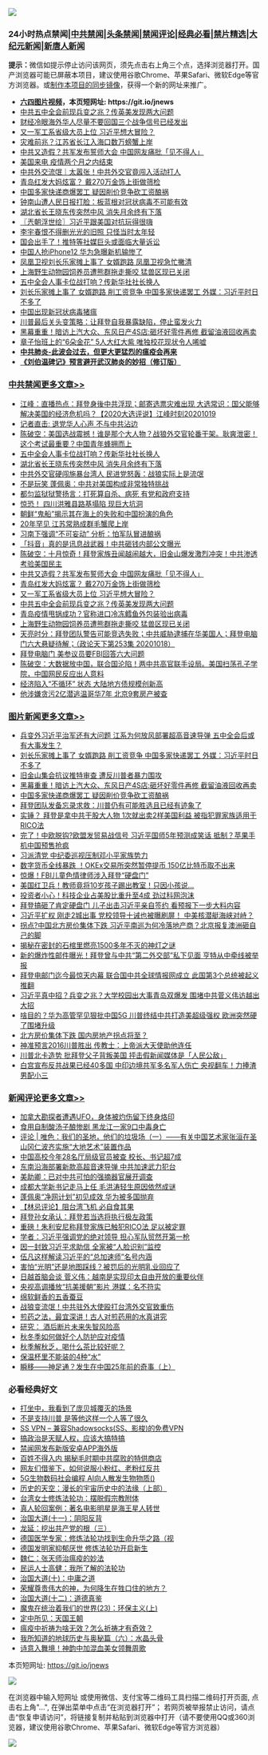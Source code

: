 ![](https://raw.githubusercontent.com/fqnews/bnews/master/64photo/fqnews-qr.jpg)

<div id="tt">
<h3>24小时热点禁闻|<a href="#%E4%B8%AD%E5%85%B1%E7%A6%81%E9%97%BB%E6%9B%B4%E5%A4%9A%E6%96%87%E7%AB%A0">中共禁闻</a>|<a href="#%E5%9B%BE%E7%89%87%E6%96%B0%E9%97%BB%E6%9B%B4%E5%A4%9A%E6%96%87%E7%AB%A0">头条禁闻</a>|<a href="#%E6%96%B0%E9%97%BB%E8%AF%84%E8%AE%BA%E6%9B%B4%E5%A4%9A%E6%96%87%E7%AB%A0">禁闻评论|<a href="#%E5%BF%85%E7%9C%8B%E7%BB%8F%E5%85%B8%E5%A5%BD%E6%96%87">经典必看|<a href="/video.md#%E7%A6%81%E7%89%87%E7%B2%BE%E9%80%89">禁片精选</a>|<a href="https://github.com/fqnews/djy/blob/master/gb/nf1351518.md#1">大纪元新闻</a>|<a href="https://github.com/fqnews/ntdtv/blob/master/gb/prog204.md#1">新唐人新闻</a></h3>
<div><b>提示：</b>微信如提示停止访问该网页，须先点击右上角三个点，选择浏览器打开。国产浏览器可能已屏蔽本项目，建议使用谷歌Chrome、苹果Safari、微软Edge等官方浏览器。或<a href="https://github.com/fqnews/bnews/blob/master/%E5%88%B6%E4%BD%9Cgit%E7%A6%81%E9%97%BB%E9%95%9C%E5%83%8F.md">制作本项目的同步镜像</a>，获得一个新的网址来推广。</div>
<ul>
<li><b><a href="http://d1.bdrive.tk/64.mp4" target="_blank">六四图片视频</a>，本页短网址: https://git.io/jnews</b></li>
<li><a href="/cbnews/20201019/1416222.md">中共五中全会前现兵变之兆？传英美发现两大问题</a></li>
<li><a href="/taiwannews/20201019/1416294.md">财经冷眼海外华人尽量不要回国三个战争信号已经发出</a></li>
<li><a href="/cbnews/20201019/1416223.md">又一军工系省级大员上位 习近平想大冒险？</a></li>
<li><a href="/cnnews/20201019/1416215.md">灾难前兆？江苏省长江入海口数万螃蟹上岸</a></li>
<li><a href="/cbnews/20201019/1416334.md">中共又造假？共军发布誓师大会 中国网友痛批「见不得人」</a></li>
<li><a href="/comments/20201019/1416250.md">美国来电 疫情两个月之内结束</a></li>
<li><a href="/cnnews/hknews/20201019/1416387.md">中共外交流氓｜太嚣张！中共外交官竟闯入活动打人</a></li>
<li><a href="/cbnews/20201019/1416259.md">青岛红发大妈炫富？ 戴270万金饰上街做筛检</a></li>
<li><a href="/topimagenews/20201018/1416200.md">中国多家快递商爆罢工 疑因削价竞争砍工资酿祸</a></li>
<li><a href="/cnnews/20201019/1416216.md">钟南山遭人民日报打脸：板蓝根对冠状病毒不可能有效</a></li>
<li><a href="/cbnews/20201019/1416529.md">湖北省长王晓东传突然中风 消失月余终有下落</a></li>
<li><a href="/ssgc/20201019/1416281.md">〖兲朝浮世绘〗习近平跟美国对抗玩得很嗨</a></li>
<li><a href="/yule/20201019/1416321.md">李宇春恨不得删光光的旧照 只怪当时太年轻</a></li>
<li><a href="/cnnews/20201019/1416224.md">国会出手了！推特等社媒巨头或面临大量诉讼</a></li>
<li><a href="/cnnews/20201019/1416395.md">中国人抢iPhone12 华为急曝新机输惨了</a></li>
<li><a href="/cnnews/20201019/1416438.md">凤凰卫视刘长乐家摊上事了 女婿跑路 凤凰卫视急忙撇清</a></li>
<li><a href="/cbnews/20201018/1416202.md">上海野生动物园饲养员遭熊群拖走撕咬 猛兽区现已关闭</a></li>
<li><a href="/cbnews/20201019/1416530.md">五中全会人事卡位战打响？传新华社社长换人</a></li>
<li><a href="/topimagenews/20201019/1416519.md">刘长乐家摊上事了 女婿跑路 削工资竞争 中国多家快递罢工 外媒：习近平时日不多了</a></li>
<li><a href="/bannedvideo/20201019/1416253.md">中国出现新冠状病毒猪瘟</a></li>
<li><a href="/taiwannews/20201019/1416292.md">川普最后关头变策略：让拜登自我暴露缺陷，停止蛮发火力</a></li>
<li><a href="/topimagenews/20201019/1416445.md">黑幕重重！暗访上汽大众、东风日产4S店:砸坏好零件再修 截留油液回收再卖</a></li>
<li><a href="/yule/20201019/1416239.md">章子怡班上的“6朵金花” 5人大红大紫 唯独校花现状令人唏嘘</a></li>
<li><b><a href="/comments/20200211/1275071.md" target="_blank">中共肺炎-此波会过去，但更大更猛烈的瘟疫会再来</a></b></li>
<li><b><a href="/comments/20200207/1272816.md" target="_blank">《刘伯温碑记》预言避开武汉肺炎的妙招（修订版）</a></b></li>
</ul>
</div>

<div class="catlist">
<h3><a href="/cbnews/" target="_blank">中共禁闻</a><span><a href="/cbnews/" target="_blank" rel="nofollow">更多文章>></a></span></h3>
<ul>
<li><a href="/cbnews/20201019/1416655.md" target="_blank">江峰：直播热点：拜登身後中共浮现；邮寄选票灾难出现 大选常识：国父能够解决美国的经济危机吗？【2020大选评说】江峰时刻20201019</a></li>
<li><a href="/cbnews/20201019/1416424.md" target="_blank">记者直击: 退党华人心声 不与中共沾边</a></li>
<li><a href="/cbnews/20201019/1416575.md" target="_blank">陈破空：美国选战震撼！谁是那个大人物？战狼外交官轮番干架。耿爽泄密！这个考试最重要？中国青年蜂拥而上</a></li>
<li><a href="/cbnews/20201019/1416530.md" target="_blank">五中全会人事卡位战打响？传新华社社长换人</a></li>
<li><a href="/cbnews/20201019/1416529.md" target="_blank">湖北省长王晓东传突然中风 消失月余终有下落</a></li>
<li><a href="/cbnews/20201019/1416508.md" target="_blank">中共外交官硬闯施暴台湾人 民进党怒轰：战狼实际上是流氓</a></li>
<li><a href="/cbnews/20201019/1416475.md" target="_blank">不是玩笑 蓬佩奥：中共对美国构成非常独特挑战</a></li>
<li><a href="/cbnews/20201019/1416474.md" target="_blank">都匀监狱狱警扬言：打死算自杀、病死 有党和政府支持</a></li>
<li><a href="/cbnews/20201019/1416446.md" target="_blank">惊恐！ 四川洪雅县路基塌陷 现巨大坑洞</a></li>
<li><a href="/cbnews/20201019/1416433.md" target="_blank">朝鲜“鬼船”揭示其在海上的失败和中国扮演的角色</a></li>
<li><a href="/cbnews/20201019/1416432.md" target="_blank">20年罕见 江苏常熟成群毛蟹爬上岸</a></li>
<li><a href="/cbnews/20201019/1416425.md" target="_blank">习南下强调“不可妄动” 分析：怕军队冒进酿祸</a></li>
<li><a href="/cbnews/20201019/1416415.md" target="_blank">「抖音」真的是讯息战武器！中共砸钱内部公文曝光</a></li>
<li><a href="/cbnews/20201019/1416360.md" target="_blank">陈破空：十月惊奇！拜登家族丑闻越闹越大，旧金山爆发激烈冲突！中共渗透考验美国民主</a></li>
<li><a href="/cbnews/20201019/1416334.md" target="_blank">中共又造假？共军发布誓师大会 中国网友痛批「见不得人」</a></li>
<li><a href="/cbnews/20201019/1416259.md" target="_blank">青岛红发大妈炫富？ 戴270万金饰上街做筛检</a></li>
<li><a href="/cbnews/20201019/1416223.md" target="_blank">又一军工系省级大员上位 习近平想大冒险？</a></li>
<li><a href="/cbnews/20201019/1416222.md" target="_blank">中共五中全会前现兵变之兆？传英美发现两大问题</a></li>
<li><a href="/cbnews/20201019/1416221.md" target="_blank">青岛疫情甩锅成功？官称进口冷冻鳕鱼外包装验出病毒</a></li>
<li><a href="/cbnews/20201018/1416202.md" target="_blank">上海野生动物园饲养员遭熊群拖走撕咬 猛兽区现已关闭</a></li>
<li><a href="/cbnews/20201018/1416199.md" target="_blank">天亮时分：拜登团队警告可能竞选失败；中共威胁逮捕在华美国人；拜登电脑门六大悬疑待解；（政论天下第253集 20201018）</a></li>
<li><a href="/cbnews/20201018/1416185.md" target="_blank">拜登电脑门 美参议员要FBI回答六大问题</a></li>
<li><a href="/cbnews/20201018/1416161.md" target="_blank">陈破空：大数据放中国，联合国沦陷！两中共高官联手设局。美国扫荡孔子学院，中国网民反应出人意料</a></li>
<li><a href="/cbnews/20201018/1416114.md" target="_blank">经济陷入“不循环” 状态 大陆地方债规模创新高</a></li>
<li><a href="/cbnews/20201018/1416090.md" target="_blank">他涉嫌贪污2亿潜逃温哥华7年 北京9套房产被查</a></li>

</ul>
</div>
<div class="catlist">
<h3><a href="/topimagenews/" target="_blank">图片新闻</a><span><a href="/topimagenews/" target="_blank" rel="nofollow">更多文章>></a></span></h3>
<ul>
<li><a href="/topimagenews/20201019/1416583.md" target="_blank">兵变外习近平治军还有大问题 江系为何放风部署超高音速导弹 五中全会后或有大事发生？</a></li>
<li><a href="/topimagenews/20201019/1416519.md" target="_blank">刘长乐家摊上事了 女婿跑路 削工资竞争 中国多家快递罢工 外媒：习近平时日不多了</a></li>
<li><a href="/topimagenews/20201019/1416451.md" target="_blank">旧金山集会抗议推特审查 遭反川普者暴力围攻</a></li>
<li><a href="/topimagenews/20201019/1416445.md" target="_blank">黑幕重重！暗访上汽大众、东风日产4S店:砸坏好零件再修 截留油液回收再卖</a></li>
<li><a href="/topimagenews/20201018/1416200.md" target="_blank">中国多家快递商爆罢工 疑因削价竞争砍工资酿祸</a></li>
<li><a href="/topimagenews/20201018/1416181.md" target="_blank">拜登团队发备忘录求救：川普仍有可能胜选且已经有迹象了</a></li>
<li><a href="/topimagenews/20201018/1416174.md" target="_blank">实锤？ 拜登是拿中共干股大人物 1次就出卖2样美国利益 被指犯罪家族适用于RICO法</a></li>
<li><a href="/topimagenews/20201018/1416121.md" target="_blank">完了！中欧脱钩?欧盟发贸易战信号 习近平国师5年预测成笑话 抵制？苹果手机中国预售抢疯</a></li>
<li><a href="/topimagenews/20201018/1416089.md" target="_blank">习派清党 中纪委巡视压制邓小平家族势力</a></li>
<li><a href="/topimagenews/20201018/1416015.md" target="_blank">数字货币全线暴跌 ！OKEx交易所突然暂停提币 150亿比特币取不出来</a></li>
<li><a href="/topimagenews/20201018/1415934.md" target="_blank">惊爆！FBI儿童色情律师涉入拜登“硬盘门”</a></li>
<li><a href="/topimagenews/20201018/1415856.md" target="_blank">美国红卫兵！教师竟将10岁孩子踢出教室！只因小孩说&#8230;</a></li>
<li><a href="/topimagenews/20201018/1415815.md" target="_blank">投资者小心！科技企业占美股比重升至4成 劲过科网泡沫</a></li>
<li><a href="/topimagenews/20201018/1415789.md" target="_blank">拜登搞砸了肯定硬盘门 儿子出击习近平亲自签约 看预报下一步大料内容</a></li>
<li><a href="/topimagenews/20201017/1415742.md" target="_blank">习近平扩权 刚走2城出事 党校领导十诫也被曝刷屏！ 中美核潜艇海峡对峙？</a></li>
<li><a href="/topimagenews/20201017/1415695.md" target="_blank">拐点?中国北方房价集体下跌 习近平南巡为何冷落地产商？北京报复澳洲砸自己的脚</a></li>
<li><a href="/topimagenews/20201017/1415593.md" target="_blank">揭秘在密封的石棺里燃亮1500多年不灭的神灯之谜</a></li>
<li><a href="/topimagenews/20201017/1415561.md" target="_blank">新的爆炸性邮件曝光！拜登曾与中共“第二外交部”私下见面 亨特从中牵线被举报</a></li>
<li><a href="/topimagenews/20201016/1415161.md" target="_blank">拜登电邮门迄今最惊天内幕 联合国中共全球情报网成立 此国第3个总统被起义推翻</a></li>
<li><a href="/topimagenews/20201016/1415116.md" target="_blank">习近平真中招？兵变之兆？大学校园出大事青岛双爆发 围堵中共菅义伟访越出大招</a></li>
<li><a href="/topimagenews/20201016/1415043.md" target="_blank">啥目的？华为高管罕见狠批中国5G 川普终结中共打造美超级强权 欧洲突然硬了围堵升级</a></li>
<li><a href="/topimagenews/20201016/1414946.md" target="_blank">北方房价集体下跌 国内房地产拐点将至？</a></li>
<li><a href="/topimagenews/20201016/1414788.md" target="_blank">神准预言2016川普胜出 传教士：上帝派大天使助他连任</a></li>
<li><a href="/topimagenews/20201016/1414577.md" target="_blank">川普北卡造势 批拜登父子背叛美国 抨击假新闻媒体是「人民公敌」</a></li>
<li><a href="/topimagenews/20201015/1414487.md" target="_blank">白宫宣布反共战果已经40多国 中印边境共军多名军人伤亡 央视翻车！力捧渣男配小三</a></li>

</ul>
</div>
<div class="catlist">
<h3><a href="/comments/" target="_blank">新闻评论</a><span><a href="/comments/" target="_blank" rel="nofollow">更多文章>></a></span></h3>
<ul>
<li><a href="/comments/20201019/1416696.md" target="_blank">加拿大勘探者遭遇UFO，身体被灼伤留下终身烙印</a></li>
<li><a href="/comments/20201019/1416661.md" target="_blank">食用自制酸汤子酿惨剧 黑龙江一家9口中毒身亡</a></li>
<li><a href="/comments/20201019/1416658.md" target="_blank">评论 | 唯色：我们的圣地，他们的垃圾场（一）——有关中国艺术家张洹在圣山冈仁波齐实施“大地艺术”装置作品</a></li>
<li><a href="/comments/20201019/1416588.md" target="_blank">中国高校今年28名厅局级官员被查 校长、书记超7成</a></li>
<li><a href="/comments/20201019/1416587.md" target="_blank">东南沿海部署新款高超音速导弹 中共加速武力犯台</a></li>
<li><a href="/comments/20201019/1416578.md" target="_blank">美助卿：已对中共可怕的强摘器官展开调查</a></li>
<li><a href="/comments/20201019/1416569.md" target="_blank">成都大学新书记走马上任 毛洪涛轻生原因依然成谜</a></li>
<li><a href="/comments/20201019/1416558.md" target="_blank">蓬佩奥“净网计划”初见成效 华为被多国抛弃</a></li>
<li><a href="/comments/20201019/1416555.md" target="_blank">【林忌评论】阻台湾飞机 必自食其果</a></li>
<li><a href="/comments/20201019/1416549.md" target="_blank">拜登孙女承认：拜登若当选将执行极左政策</a></li>
<li><a href="/comments/20201019/1416548.md" target="_blank">重磅！朱利安尼称拜登家族已触犯RICO法 足以被定罪</a></li>
<li><a href="/comments/20201019/1416540.md" target="_blank">学者：习近平强调党的绝对领导 担心军队贸然开第一枪</a></li>
<li><a href="/comments/20201019/1416514.md" target="_blank">因一封致习近平求助信 全家被“人脸识别”监控</a></li>
<li><a href="/comments/20201019/1416512.md" target="_blank">伍凡这样解读习近平的“总加速师”名号内涵</a></li>
<li><a href="/comments/20201019/1416511.md" target="_blank">害怕“光明”还是地图踩线？被罚后的光明乳业回应了</a></li>
<li><a href="/comments/20201019/1416510.md" target="_blank">日越首脑会谈 菅义伟：越南是实现印太自由开放的重要伙伴</a></li>
<li><a href="/comments/20201019/1416500.md" target="_blank">央视高调播放“抗美援朝”影片 港媒：名不符实</a></li>
<li><a href="/comments/20201019/1416469.md" target="_blank">绵软鲜香的五香蚕豆</a></li>
<li><a href="/comments/20201019/1416462.md" target="_blank">战狼变流氓！中共驻外大使殴打台湾外交官致重伤</a></li>
<li><a href="/comments/20201019/1416461.md" target="_blank">煎药之法，最宜深讲！古人对煎药用的水真讲究</a></li>
<li><a href="/comments/20201019/1416460.md" target="_blank">研究： 酒后断片未来失智风险高</a></li>
<li><a href="/comments/20201019/1416459.md" target="_blank">秋冬季如何做好个人防护应对疫情</a></li>
<li><a href="/comments/20201019/1416458.md" target="_blank">秋季解秋乏，喝什么茶比较好呢？</a></li>
<li><a href="/comments/20201019/1416457.md" target="_blank">保温杯里不能装的4种“水”</a></li>
<li><a href="/comments/20201019/1416456.md" target="_blank">瞬移——神足通？发生在中国25年前的奇事（上）</a></li>

</ul>
</div>

<div class="catlist">
<h3>必看经典好文</h3>
<ul>
<li><a href="/comments/20201015/1414242.md" target="_blank">打坐中，我看到了庞贝城覆灭的场景</a></li>
<li><a href="/comments/20200716/1361654.md" target="_blank">不是支持川普 是等他这样一个人等了很久</a></li>
<li><a href="/comments/20191231/1250654.md" target="_blank">SS VPN &#8211; 兼容Shadowsocks(SS、影梭)的免费VPN</a></li>
<li><a href="/comments/20200814/1379994.md" target="_blank">搞政治是天赋人权，应该大搞特搞</a></li>
<li><a href="/comments/20200627/783266.md" target="_blank">禁闻网发布新版安卓APP海外版</a></li>
<li><a href="/lifebaike/20200711/1358994.md" target="_blank">百姓不得入内 揭秘毛时期中共腐败的特供商店</a></li>
<li><a href="/comments/20200712/1359630.md" target="_blank">网友们借鉴下，如何说服小粉红、老粉红反共</a></li>
<li><a href="/topimagenews/20200527/1335347.md" target="_blank">5G生物数码社会编程 AI向人散发生物物质()</a></li>
<li><a href="/tculture/20121025/73065.md" target="_blank">历史的天空：漫长的宇宙历史中的法缘（上部）</a></li>
<li><a href="/cbnews/20200610/1342772.md" target="_blank">台湾女士修炼法轮功：摆脱假宗教附体</a></li>
<li><a href="/comments/20200523/1332915.md" target="_blank">真人轮回案例：著名电影明星是海王星人转世</a></li>
<li><a href="/cbnews/20180317/915893.md" target="_blank">治国大道(十一)：阴阳反背</a></li>
<li><a href="/comments/20200929/1405201.md" target="_blank">龙延：挖出共产党的根（三）</a></li>
<li><a href="/comments/20200607/783186.md" target="_blank">德国医学专家：修炼法轮功找到生命升华之路（视</a></li>
<li><a href="/comments/20200722/1364497.md" target="_blank">德国发明家抑郁厌世 修炼法轮功开启新生</a></li>
<li><a href="/comments/20200224/1282494.md" target="_blank">魏仁：张天师治瘟疫的妙法</a></li>
<li><a href="/ccpdope/20200729/1369047.md" target="_blank">民运人士高健：我所了解的法轮功</a></li>
<li><a href="/cbnews/20180316/915423.md" target="_blank">治国大道(十)：中庸之道</a></li>
<li><a href="/comments/20200618/1346830.md" target="_blank">荣耀尊贵伟大的神，为何降生在牲口住的地方？</a></li>
<li><a href="/cbnews/20180318/916241.md" target="_blank">治国大道(十二)：道德真鉴</a></li>
<li><a href="/ssgc/20180904/993719.md" target="_blank">魔鬼在统治着我们的世界(23)：环保主义(上)</a></li>
<li><a href="/tculture/xiulian/20151111/470021.md" target="_blank">定中所见：天国王朝</a></li>
<li><a href="/comments/20200502/1322275.md" target="_blank">瘟疫中祈祷为啥无效？怎么祈祷才有奇效？</a></li>
<li><a href="/cbnews/20171115/856086.md" target="_blank">我所知道的地球历史与奥秘篇（六）：水晶头骨</a></li>
<li><a href="/topimagenews/20170208/656009.md" target="_blank">诗意入舞境！神韵中加混血美女领舞周歌</a></li>

</ul>
</div>

本页短网址: https://git.io/jnews

![](https://raw.githubusercontent.com/fqnews/bnews/master/64photo/fqnews-qr.jpg)

在浏览器中输入短网址 或使用微信、支付宝等二维码工具扫描二维码打开页面, 点击右上角"...", 在弹出菜单中点击“在浏览器打开”； 若网页被举报禁止访问，请点击“恢复申请访问”，将链接复制并粘贴到浏览器中打开（请不要使用QQ或360浏览器，建议使用谷歌Chrome、苹果Safari、微软Edge等官方浏览器）

![](https://raw.githubusercontent.com/fqnews/bnews/master/64photo/wx.jpg)
